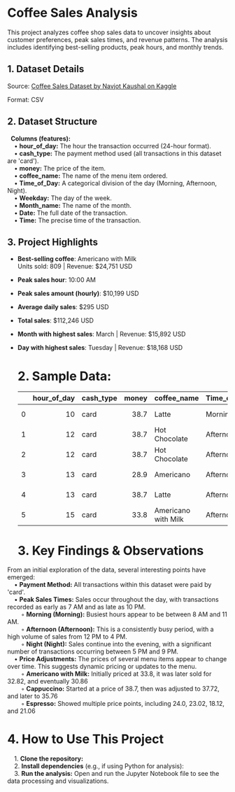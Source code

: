# Coffee Sales Analysis
This project analyzes coffee shop sales data to uncover insights about customer preferences, peak sales times, and revenue patterns. The analysis includes identifying best-selling products, peak hours, and monthly trends.

## 1. Dataset Details

Source: [Coffee Sales Dataset by Navjot Kaushal on Kaggle](https://www.kaggle.com/datasets/navjotkaushal/coffee-sales-dataset)  

Format: CSV

## 2. Dataset Structure

&nbsp;&nbsp;**Columns (features):**  
  &nbsp;&nbsp;&nbsp;&nbsp;• **hour_of_day:** The hour the transaction occurred (24-hour format).    
  &nbsp;&nbsp;&nbsp;&nbsp;• **cash_type:** The payment method used (all transactions in this dataset are 'card').    
  &nbsp;&nbsp;&nbsp;&nbsp;• **money:** The price of the item.    
  &nbsp;&nbsp;&nbsp;&nbsp;• **coffee_name:** The name of the menu item ordered.    
  &nbsp;&nbsp;&nbsp;&nbsp;• **Time_of_Day:** A categorical division of the day (Morning, Afternoon, Night).    
  &nbsp;&nbsp;&nbsp;&nbsp;• **Weekday:** The day of the week.    
  &nbsp;&nbsp;&nbsp;&nbsp;• **Month_name:** The name of the month.    
  &nbsp;&nbsp;&nbsp;&nbsp;• **Date:** The full date of the transaction.    
  &nbsp;&nbsp;&nbsp;&nbsp;• **Time:** The precise time of the transaction.    

 ## 3. Project Highlights  

- **Best-selling coffee**: Americano with Milk  
  Units sold: 809 | Revenue: $24,751 USD  
- **Peak sales hour**: 10:00 AM  
- **Peak sales amount (hourly)**: $10,199 USD  
- **Average daily sales**: $295 USD  
- **Total sales**: $112,246 USD  
- **Month with highest sales**: March | Revenue: $15,892 USD  
- **Day with highest sales**: Tuesday | Revenue: $18,168 USD  


  # 2. Sample Data:
  
    |      |   hour_of_day | cash_type   |   money | coffee_name         | Time_of_Day   | Weekday   | Month_name   |   Weekdaysort |   Monthsort | Date       | Time            |
    |-----:|--------------:|:------------|--------:|:--------------------|:--------------|:----------|:-------------|--------------:|------------:|:-----------|:----------------|
    |    0 |            10 | card        |   38.7  | Latte               | Morning       | Fri       | Mar          |             5 |           3 | 2024-03-01 | 10:15:50.520000 |
    |    1 |            12 | card        |   38.7  | Hot Chocolate       | Afternoon     | Fri       | Mar          |             5 |           3 | 2024-03-01 | 12:19:22.539000 |
    |    2 |            12 | card        |   38.7  | Hot Chocolate       | Afternoon     | Fri       | Mar          |             5 |           3 | 2024-03-01 | 12:20:18.089000 |
    |    3 |            13 | card        |   28.9  | Americano           | Afternoon     | Fri       | Mar          |             5 |           3 | 2024-03-01 | 13:46:33.006000 |
    |    4 |            13 | card        |   38.7  | Latte               | Afternoon     | Fri       | Mar          |             5 |           3 | 2024-03-01 | 13:48:14.626000 |
    |    5 |            15 | card        |   33.8  | Americano with Milk | Afternoon     | Fri       | Mar          |             5 |           3 | 2024-03-01 | 15:39:47.726000 |

  # 3. Key Findings & Observations
From an initial exploration of the data, several interesting points have emerged:  
&nbsp;&nbsp;&nbsp;&nbsp;• **Payment Method:** All transactions within this dataset were paid by 'card'.  
&nbsp;&nbsp;&nbsp;&nbsp;• **Peak Sales Times:** Sales occur throughout the day, with transactions recorded as early as 7 AM and as late as 10 PM.  
&nbsp;&nbsp;&nbsp;&nbsp;&nbsp;&nbsp;&nbsp;&nbsp;◦ **Morning (Morning):** Busiest hours appear to be between 8 AM and 11 AM.  
&nbsp;&nbsp;&nbsp;&nbsp;&nbsp;&nbsp;&nbsp;&nbsp;◦ **Afternoon (Afternoon):** This is a consistently busy period, with a high volume of sales from 12 PM to 4 PM.  
&nbsp;&nbsp;&nbsp;&nbsp;&nbsp;&nbsp;&nbsp;&nbsp;◦ **Night (Night):** Sales continue into the evening, with a significant number of transactions occurring between 5 PM and 9 PM.  
&nbsp;&nbsp;&nbsp;&nbsp;• **Price Adjustments:** The prices of several menu items appear to change over time. This suggests dynamic pricing or updates to the menu.  
&nbsp;&nbsp;&nbsp;&nbsp;&nbsp;&nbsp;&nbsp;&nbsp;◦ **Americano with Milk:** Initially priced at 33.8, it was later sold for 32.82, and eventually 30.86  
&nbsp;&nbsp;&nbsp;&nbsp;&nbsp;&nbsp;&nbsp;&nbsp;◦ **Cappuccino:** Started at a price of 38.7, then was adjusted to 37.72, and later to 35.76  
&nbsp;&nbsp;&nbsp;&nbsp;&nbsp;&nbsp;&nbsp;&nbsp;◦ **Espresso:** Showed multiple price points, including 24.0, 23.02, 18.12, and 21.06  
  # 4. How to Use This Project
  &nbsp;&nbsp;&nbsp;&nbsp;1. **Clone the repository:**  
  &nbsp;&nbsp;&nbsp;&nbsp;2. **Install dependencies** (e.g., if using Python for analysis):  
  &nbsp;&nbsp;&nbsp;&nbsp;3. **Run the analysis:** Open and run the Jupyter Notebook file to see the data processing and visualizations.  
